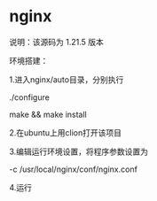 # nginx

说明：该源码为 1.21.5 版本

环境搭建：

1.进入nginx/auto目录，分别执行

./configure

make && make install

2.在ubuntu上用clion打开该项目

3.编辑运行环境设置，将程序参数设置为

-c  /usr/local/nginx/conf/nginx.conf

4.运行
